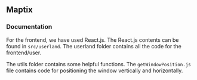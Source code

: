 ## Maptix

### Documentation

For the frontend, we have used React.js. The React.js contents can be found in `src/userland`. The userland folder contains all the code for the frontend/user.

The utils folder contains some helpful functions. The `getWindowPosition.js` file contains code for positioning the window vertically and horizontally.